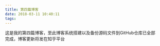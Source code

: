 ```yaml
---
title: 第四篇博客
date: 2018-03-11 10:40:11
tags:
---
```

这是我的第四篇博客，至此博客系统搭建以及备份源码文件到GitHub仓库已全部完成，博客更新将发在知乎平台